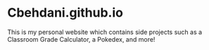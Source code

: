 # Cbehdani.github.io

This is my personal website which contains side projects such as a Classroom Grade Calculator, a Pokedex, and more!